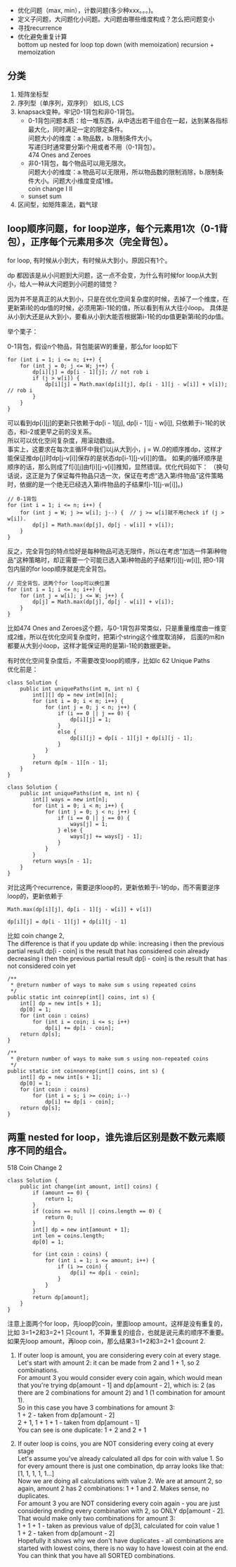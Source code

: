 * 优化问题（max, min），计数问题(多少种xxx。。。)。
* 定义子问题，大问题化小问题。大问题由哪些维度构成？怎么把问题变小
* 寻找recurrence
* 优化避免重复计算  
  bottom up  nested for loop
  top down (with memoization)  recursion + memoization
  
## 分类
1. 矩阵坐标型
2. 序列型（单序列，双序列）
   如LIS, LCS
3. knapsack变种。牢记0-1背包和非0-1背包。   
   * 0-1背包问题本质：给一堆东西，从中选出若干组合在一起，达到某各指标最大化，同时满足一定的限定条件。  
   问题大小的维度：a.物品数，b.限制条件大小。  
   写递归时通常要分第i个用或者不用（0-1背包）。  
   474 Ones and Zeroes  
   * 非0-1背包，每个物品可以用无限次。  
   问题大小的维度：a.物品可以无限用，所以物品数的限制消除，b.限制条件大小。问题大小维度变成1维。  
   coin change I II
   * sunset sum
4. 区间型，如矩阵乘法，戳气球
 
## loop顺序问题，for loop逆序，每个元素用1次（0-1背包），正序每个元素用多次（完全背包）。  
for loop, 有时候从小到大，有时候从大到小，原因只有1个。

dp 都因该是从小问题到大问题，这一点不会变，为什么有时候for loop从大到小，给人一种从大问题到小问题的错觉？

因为并不是真正的从大到小，只是在优化空间复杂度的时候，去掉了一个维度，在更新第i轮的dp值的时候，必须用第i-1轮的值，所以看到有从大往小loop。
具体是从小到大还是从大到小，要看从小到大能否根据第i-1轮的dp值更新第i轮的dp值。

举个栗子：

0-1背包，假设n个物品，背包能装W的重量，那么for loop如下
```
for (int i = 1; i <= n; i++) {
    for (int j = 0; j <= W; j++) {
        dp[i][j] = dp[i - 1][j]; // not rob i
        if (j > w[i]) {
            dp[i][j] = Math.max(dp[i][j], dp[i - 1][j - w[i]] + v[i]); // rob i
        }
    }
}
```
可以看到dp[i][j]的更新只依赖于dp[i - 1][j], dp[i - 1][j - w[i]], 只依赖于i-1轮的状态，和i-2或更早之前的没关系。  
所以可以优化空间复杂度，用滚动数组。  
事实上，这要求在每次主循环中我们以j从大到小，j = W..0的顺序推dp，这样才能保证推dp[j]时dp[j-v[i]]保存的是状态dp[i-1][j-v[i]]的值。 
如果j的循环顺序是顺序的话，那么则成了f[i][j]由f[i][j-v[i]]推知，显然错误。优化代码如下：
（换句话说，这正是为了保证每件物品只选一次，保证在考虑“选入第i件物品”这件策略时，依据的是一个绝无已经选入第i件物品的子结果f[i-1][j-w[i]]。)
```
// 0-1背包
for (int i = 1; i <= n; i++) {
    for (int j = W; j >= w[i]; j--) {  // j >= w[i]就不用check if (j > w[i]).
        dp[j] = Math.max(dp[j], dp[j - w[i]] + v[i]);
    }
}
```
反之，完全背包的特点恰好是每种物品可选无限件，所以在考虑“加选一件第i种物品”这种策略时，却正需要一个可能已选入第i种物品的子结果f[i][j-w[i]],
把0-1背包内层的for loop顺序就是完全背包。
```
// 完全背包，这两个for loop可以换位置
for (int i = 1; i <= n; i++) {
    for (int j = w[i]; j <= W; j++) {
        dp[j] = Math.max(dp[j], dp[j - w[i]] + v[i]);
    }
}
```

比如474 Ones and Zeroes这个题，与0-1背包非常类似，只是重量维度由一维变成2维，所以在优化空间复杂度时，把第i个string这个维度取消掉，
后面的m和n都要从大到小loop，这样才能保证用的是第i-1轮的数据更新。  

有时优化空间复杂度后，不需要改变loop的顺序，比如lc 62 Unique Paths  
优化前是：
```
class Solution {
    public int uniquePaths(int m, int n) {
        int[][] dp = new int[m][n];
        for (int i = 0; i < m; i++) {
            for (int j = 0; j < n; j++) {
                if (i == 0 || j == 0) {
                    dp[i][j] = 1;
                }
                else {
                    dp[i][j] = dp[i - 1][j] + dp[i][j - 1];
                }
            }
        }
        return dp[m - 1][n - 1];
    }
}
```

```
class Solution {
    public int uniquePaths(int m, int n) {
        int[] ways = new int[n];
        for (int i = 0; i < m; i++) {
            for (int j = 0; j < n; j++) {
                if (i == 0 || j == 0) {
                    ways[j] = 1;
                } else {
                    ways[j] += ways[j - 1];
                }
            }
        }
        return ways[n - 1];
    }
}
```
对比这两个recurrence，需要逆序loop的，更新依赖于i-1的dp，而不需要逆序loop的，更新依赖于
```
Math.max(dp[i][j], dp[i - 1][j - w[i]] + v[i])

dp[i][j] = dp[i - 1][j] + dp[i][j - 1]
```

比如 coin change 2,  
The difference is that if you update dp while:
increasing i then the previous partial result dp[i - coin] is the result that has considered coin already
decreasing i then the previous partial result dp[i - coin] is the result that has not considered coin yet
```
/** 
 * @return number of ways to make sum s using repeated coins
 */
public static int coinrep(int[] coins, int s) {
    int[] dp = new int[s + 1]; 
    dp[0] = 1;          
    for (int coin : coins)      
        for (int i = coin; i <= s; i++)         
            dp[i] += dp[i - coin];                                  
    return dp[s];
}                                       
                                            
/**
 * @return number of ways to make sum s using non-repeated coins
 */
public static int coinnonrep(int[] coins, int s) {
    int[] dp = new int[s + 1];
    dp[0] = 1;  
    for (int coin : coins)
        for (int i = s; i >= coin; i--)
            dp[i] += dp[i - coin];              
    return dp[s];                                                   
} 
```

## 两重 nested for loop，谁先谁后区别是数不数元素顺序不同的组合。

518 Coin Change 2  

```
class Solution {
    public int change(int amount, int[] coins) {
        if (amount == 0) {
            return 1;
        }
        if (coins == null || coins.length == 0) {
            return 0;
        }
        int[] dp = new int[amount + 1];
        int len = coins.length;
        dp[0] = 1;
        
        for (int coin : coins) {
            for (int i = 1; i <= amount; i++) {
                if (i >= coin) {
                    dp[i] += dp[i - coin];
                }
            }
        }
        return dp[amount];
    }
}
```
注意上面两个for loop，先loop的coin，里面loop amount，这样是没有重复的，比如 3=1+2和3=2+1 只count 1，不算重复的组合，也就是说元素的顺序不重要。
如果先loop amount，再loop coin，那么结果3=1+2和3=2+1 会count 2.

1. If outer loop is amount, you are considering every coin at every stage.  
Let's start with amount 2: it can be made from 2 and 1 + 1, so 2 combinations.   
For amount 3 you would consider every coin again, which would mean that you're trying dp[amount - 1] and dp[amount - 2], which is: 2 (as there are 2 combinations for amount 2) and 1 (1 combination for amount 1).  
So in this case you have 3 combinations for amount 3:  
1 + 2 - taken from dp[amount - 2]  
2 + 1, 1 + 1 + 1 - taken from dp[amount - 1]  
You can see is one duplicate: 1 + 2 and 2 + 1  

2. If outer loop is coins, you are NOT considering every coing at every stage  
Let's assume you've already calculated all dps for coin with value 1. So for every amount there is just one combination, dp array looks like that: [1, 1, 1, 1, 1...]  
Now we are doing all calculations with value 2. We are at amount 2, so again, amount 2 has 2 combinations: 1 + 1 and 2. Makes sense, no duplicates.  
For amount 3 you are NOT considering every coin again - you are just considering ending every combination with 2, so ONLY dp[amount - 2].  
That would make only two combinations for amount 3:  
1 + 1 + 1 - taken as previous value of dp[3], calculated for coin value 1  
1 + 2 - taken from dp[amount - 2]  
Hopefully it shows why we don't have duplicates - all combinations are started with lowest coins, there is no way to have lowest coin at the end. You can think that you have all SORTED combinations.
